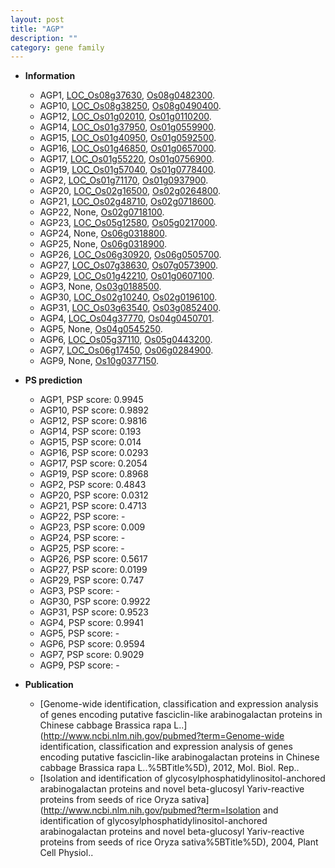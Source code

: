 ```yaml
---
layout: post
title: "AGP"
description: ""
category: gene family
---
```


* **Information**  
    + AGP1, [LOC_Os08g37630](http://rice.uga.edu/cgi-bin/ORF_infopage.cgi?orf=LOC_Os08g37630), [Os08g0482300](http://rapdb.dna.affrc.go.jp/viewer/gbrowse_details/irgsp1?name=Os08g0482300).
    + AGP10, [LOC_Os08g38250](http://rice.uga.edu/cgi-bin/ORF_infopage.cgi?orf=LOC_Os08g38250), [Os08g0490400](http://rapdb.dna.affrc.go.jp/viewer/gbrowse_details/irgsp1?name=Os08g0490400).
    + AGP12, [LOC_Os01g02010](http://rice.uga.edu/cgi-bin/ORF_infopage.cgi?orf=LOC_Os01g02010), [Os01g0110200](http://rapdb.dna.affrc.go.jp/viewer/gbrowse_details/irgsp1?name=Os01g0110200).
    + AGP14, [LOC_Os01g37950](http://rice.uga.edu/cgi-bin/ORF_infopage.cgi?orf=LOC_Os01g37950), [Os01g0559900](http://rapdb.dna.affrc.go.jp/viewer/gbrowse_details/irgsp1?name=Os01g0559900).
    + AGP15, [LOC_Os01g40950](http://rice.uga.edu/cgi-bin/ORF_infopage.cgi?orf=LOC_Os01g40950), [Os01g0592500](http://rapdb.dna.affrc.go.jp/viewer/gbrowse_details/irgsp1?name=Os01g0592500).
    + AGP16, [LOC_Os01g46850](http://rice.uga.edu/cgi-bin/ORF_infopage.cgi?orf=LOC_Os01g46850), [Os01g0657000](http://rapdb.dna.affrc.go.jp/viewer/gbrowse_details/irgsp1?name=Os01g0657000).
    + AGP17, [LOC_Os01g55220](http://rice.uga.edu/cgi-bin/ORF_infopage.cgi?orf=LOC_Os01g55220), [Os01g0756900](http://rapdb.dna.affrc.go.jp/viewer/gbrowse_details/irgsp1?name=Os01g0756900).
    + AGP19, [LOC_Os01g57040](http://rice.uga.edu/cgi-bin/ORF_infopage.cgi?orf=LOC_Os01g57040), [Os01g0778400](http://rapdb.dna.affrc.go.jp/viewer/gbrowse_details/irgsp1?name=Os01g0778400).
    + AGP2, [LOC_Os01g71170](http://rice.uga.edu/cgi-bin/ORF_infopage.cgi?orf=LOC_Os01g71170), [Os01g0937900](http://rapdb.dna.affrc.go.jp/viewer/gbrowse_details/irgsp1?name=Os01g0937900).
    + AGP20, [LOC_Os02g16500](http://rice.uga.edu/cgi-bin/ORF_infopage.cgi?orf=LOC_Os02g16500), [Os02g0264800](http://rapdb.dna.affrc.go.jp/viewer/gbrowse_details/irgsp1?name=Os02g0264800).
    + AGP21, [LOC_Os02g48710](http://rice.uga.edu/cgi-bin/ORF_infopage.cgi?orf=LOC_Os02g48710), [Os02g0718600](http://rapdb.dna.affrc.go.jp/viewer/gbrowse_details/irgsp1?name=Os02g0718600).
    + AGP22, None, [Os02g0718100](http://rapdb.dna.affrc.go.jp/viewer/gbrowse_details/irgsp1?name=Os02g0718100).
    + AGP23, [LOC_Os05g12580](http://rice.uga.edu/cgi-bin/ORF_infopage.cgi?orf=LOC_Os05g12580), [Os05g0217000](http://rapdb.dna.affrc.go.jp/viewer/gbrowse_details/irgsp1?name=Os05g0217000).
    + AGP24, None, [Os06g0318800](http://rapdb.dna.affrc.go.jp/viewer/gbrowse_details/irgsp1?name=Os06g0318800).
    + AGP25, None, [Os06g0318900](http://rapdb.dna.affrc.go.jp/viewer/gbrowse_details/irgsp1?name=Os06g0318900).
    + AGP26, [LOC_Os06g30920](http://rice.uga.edu/cgi-bin/ORF_infopage.cgi?orf=LOC_Os06g30920), [Os06g0505700](http://rapdb.dna.affrc.go.jp/viewer/gbrowse_details/irgsp1?name=Os06g0505700).
    + AGP27, [LOC_Os07g38630](http://rice.uga.edu/cgi-bin/ORF_infopage.cgi?orf=LOC_Os07g38630), [Os07g0573900](http://rapdb.dna.affrc.go.jp/viewer/gbrowse_details/irgsp1?name=Os07g0573900).
    + AGP29, [LOC_Os01g42210](http://rice.uga.edu/cgi-bin/ORF_infopage.cgi?orf=LOC_Os01g42210), [Os01g0607100](http://rapdb.dna.affrc.go.jp/viewer/gbrowse_details/irgsp1?name=Os01g0607100).
    + AGP3, None, [Os03g0188500](http://rapdb.dna.affrc.go.jp/viewer/gbrowse_details/irgsp1?name=Os03g0188500).
    + AGP30, [LOC_Os02g10240](http://rice.uga.edu/cgi-bin/ORF_infopage.cgi?orf=LOC_Os02g10240), [Os02g0196100](http://rapdb.dna.affrc.go.jp/viewer/gbrowse_details/irgsp1?name=Os02g0196100).
    + AGP31, [LOC_Os03g63540](http://rice.uga.edu/cgi-bin/ORF_infopage.cgi?orf=LOC_Os03g63540), [Os03g0852400](http://rapdb.dna.affrc.go.jp/viewer/gbrowse_details/irgsp1?name=Os03g0852400).
    + AGP4, [LOC_Os04g37770](http://rice.uga.edu/cgi-bin/ORF_infopage.cgi?orf=LOC_Os04g37770), [Os04g0450701](http://rapdb.dna.affrc.go.jp/viewer/gbrowse_details/irgsp1?name=Os04g0450701).
    + AGP5, None, [Os04g0545250](http://rapdb.dna.affrc.go.jp/viewer/gbrowse_details/irgsp1?name=Os04g0545250).
    + AGP6, [LOC_Os05g37110](http://rice.uga.edu/cgi-bin/ORF_infopage.cgi?orf=LOC_Os05g37110), [Os05g0443200](http://rapdb.dna.affrc.go.jp/viewer/gbrowse_details/irgsp1?name=Os05g0443200).
    + AGP7, [LOC_Os06g17450](http://rice.uga.edu/cgi-bin/ORF_infopage.cgi?orf=LOC_Os06g17450), [Os06g0284900](http://rapdb.dna.affrc.go.jp/viewer/gbrowse_details/irgsp1?name=Os06g0284900).
    + AGP9, None, [Os10g0377150](http://rapdb.dna.affrc.go.jp/viewer/gbrowse_details/irgsp1?name=Os10g0377150).

* **PS prediction**
    + AGP1, PSP score: 0.9945
    + AGP10, PSP score: 0.9892
    + AGP12, PSP score: 0.9816
    + AGP14, PSP score: 0.193
    + AGP15, PSP score: 0.014
    + AGP16, PSP score: 0.0293
    + AGP17, PSP score: 0.2054
    + AGP19, PSP score: 0.8968
    + AGP2, PSP score: 0.4843
    + AGP20, PSP score: 0.0312
    + AGP21, PSP score: 0.4713
    + AGP22, PSP score: -
    + AGP23, PSP score: 0.009
    + AGP24, PSP score: -
    + AGP25, PSP score: -
    + AGP26, PSP score: 0.5617
    + AGP27, PSP score: 0.0199
    + AGP29, PSP score: 0.747
    + AGP3, PSP score: -
    + AGP30, PSP score: 0.9922
    + AGP31, PSP score: 0.9523
    + AGP4, PSP score: 0.9941
    + AGP5, PSP score: -
    + AGP6, PSP score: 0.9594
    + AGP7, PSP score: 0.9029
    + AGP9, PSP score: -

* **Publication**  
    + [Genome-wide identification, classification and expression analysis of genes encoding putative fasciclin-like arabinogalactan proteins in Chinese cabbage Brassica rapa L..](http://www.ncbi.nlm.nih.gov/pubmed?term=Genome-wide identification, classification and expression analysis of genes encoding putative fasciclin-like arabinogalactan proteins in Chinese cabbage Brassica rapa L..%5BTitle%5D), 2012, Mol. Biol. Rep..
    + [Isolation and identification of glycosylphosphatidylinositol-anchored arabinogalactan proteins and novel beta-glucosyl Yariv-reactive proteins from seeds of rice Oryza sativa](http://www.ncbi.nlm.nih.gov/pubmed?term=Isolation and identification of glycosylphosphatidylinositol-anchored arabinogalactan proteins and novel beta-glucosyl Yariv-reactive proteins from seeds of rice Oryza sativa%5BTitle%5D), 2004, Plant Cell Physiol..


